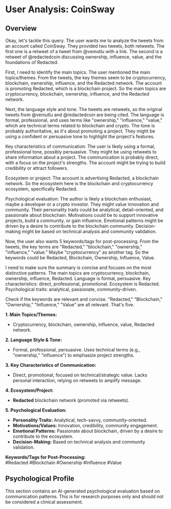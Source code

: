 # User Analysis: CoinSway

## Overview

<think>
Okay, let's tackle this query. The user wants me to analyze the tweets from an account called CoinSway. They provided two tweets, both retweets. The first one is a retweet of a tweet from @vemutlu with a link. The second is a retweet of @redactedcoin discussing ownership, influence, value, and the foundations of Redacted.

First, I need to identify the main topics. The user mentioned the main topics/themes. From the tweets, the key themes seem to be cryptocurrency, blockchain, ownership, influence, and the Redacted network. The account is promoting Redacted, which is a blockchain project. So the main topics are cryptocurrency, blockchain, ownership, influence, and the Redacted network.

Next, the language style and tone. The tweets are retweets, so the original tweets from @vemutlu and @redactedcoin are being cited. The language is formal, professional, and uses terms like "ownership," "influence," "value," which are technical terms related to blockchain and crypto. The tone is probably authoritative, as it's about promoting a project. They might be using a confident or persuasive tone to highlight the project's features.

Key characteristics of communication: The user is likely using a formal, professional tone, possibly persuasive. They might be using retweets to share information about a project. The communication is probably direct, with a focus on the project's strengths. The account might be trying to build credibility or attract followers.

Ecosystem or project: The account is advertising Redacted, a blockchain network. So the ecosystem here is the blockchain and cryptocurrency ecosystem, specifically Redacted.

Psychological evaluation: The author is likely a blockchain enthusiast, maybe a developer or a crypto investor. They might value innovation and community. Their personality traits could be analytical, detail-oriented, and passionate about blockchain. Motivations could be to support innovative projects, build a community, or gain influence. Emotional patterns might be driven by a desire to contribute to the blockchain community. Decision-making might be based on technical analysis and community validation.

Now, the user also wants 5 keywords/tags for post-processing. From the tweets, the key terms are "Redacted," "blockchain," "ownership," "influence," "value." Maybe "cryptocurrency" as another tag. So the keywords could be Redacted, Blockchain, Ownership, Influence, Value.

I need to make sure the summary is concise and focuses on the most distinctive patterns. The main topics are cryptocurrency, blockchain, ownership, influence, Redacted. Language is formal, persuasive. Key characteristics: direct, professional, promotional. Ecosystem is Redacted. Psychological traits: analytical, passionate, community-driven.

Check if the keywords are relevant and concise. "Redacted," "Blockchain," "Ownership," "Influence," "Value" are all relevant. That's five.
</think>

**1. Main Topics/Themes:**  
- Cryptocurrency, blockchain, ownership, influence, value, Redacted network.  

**2. Language Style & Tone:**  
- Formal, professional, persuasive. Uses technical terms (e.g., "ownership," "influence") to emphasize project strengths.  

**3. Key Characteristics of Communication:**  
- Direct, promotional, focused on technical/strategic value. Lacks personal interaction, relying on retweets to amplify message.  

**4. Ecosystem/Project:**  
- **Redacted** blockchain network (promoted via retweets).  

**5. Psychological Evaluation:**  
- **Personality Traits:** Analytical, tech-savvy, community-oriented.  
- **Motivations/Values:** Innovation, credibility, community engagement.  
- **Emotional Patterns:** Passionate about blockchain, driven by a desire to contribute to the ecosystem.  
- **Decision-Making:** Based on technical analysis and community validation.  

**Keywords/Tags for Post-Processing:**  
#Redacted #Blockchain #Ownership #Influence #Value

## Psychological Profile

This section contains an AI-generated psychological evaluation based on communication patterns. This is for research purposes only and should not be considered a clinical assessment.